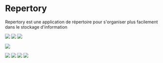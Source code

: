 # Repertory
Repertory est une application de répertoire pour s'organiser plus facilement dans le stockage d'information

![](https://media.discordapp.net/attachments/1010905395243515995/1010905801185042442/unknown.png)
![](https://media.discordapp.net/attachments/1010905395243515995/1010906366614982728/unknown.png)
![](https://media.discordapp.net/attachments/1010905395243515995/1010906578494443640/unknown.png)

![](https://media.discordapp.net/attachments/1010905395243515995/1010906814482759680/unknown.png)

![](https://media.discordapp.net/attachments/1010905395243515995/1013508041376792647/Repertory1.png?width=228&height=493)
![](https://media.discordapp.net/attachments/1010905395243515995/1013508041716547774/Repertory2.png?width=228&height=493)
![](https://media.discordapp.net/attachments/1010905395243515995/1013508042014335038/Repertory3.png?width=228&height=493)
![](https://media.discordapp.net/attachments/1010905395243515995/1013508042370842624/Repertory4.png?width=228&height=493)
